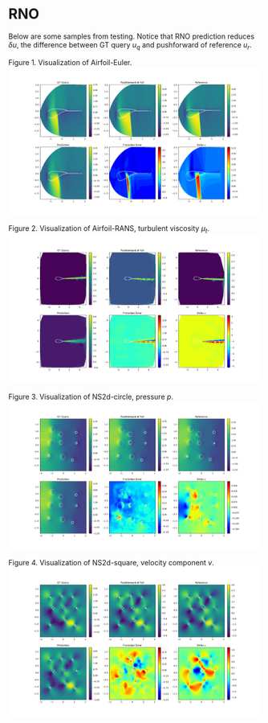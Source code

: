 # RNO

Below are some samples from testing. Notice that RNO prediction reduces $\delta u$, the difference between GT query $u_q$ and pushforward of reference $u_r$.  

Figure 1. Visualization of Airfoil-Euler. 
![fig1](./fig/airfoil2d_euler_all_RNO_g0.3_attn_normed_ref_train_0327_12_24_24_y_component_0.png)

Figure 2. Visualization of Airfoil-RANS, turbulent viscosity $\mu_t$. 
![fig2](./fig/airfoil2d_rans_all_RNO_l2_g0.3_randomsr10_mesh_up2+_0328_15_16_21_y_component_3.png)

Figure 3. Visualization of NS2d-circle, pressure $p$. 
![fig3](./fig/ns2d_all_RNO_full_sr1_0112_09_12_55_y_component_2.png)

Figure 4. Visualization of NS2d-square, velocity component $v$. 
![fig4](./fig/ns2dsq_all_RNO_360_0116_03_26_08_y_component_1.png)